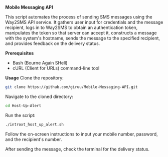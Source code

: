 **Mobile Messaging API**

This script automates the process of sending SMS messages using the Way2SMS API service. It gathers user input for credentials and the message recipient, logs in to Way2SMS to obtain an authentication token, manipulates the token so that server can accept it, constructs a message with the system's hostname, sends the message to the specified recipient, and provides feedback on the delivery status.

**Prerequisites**
* Bash (Bourne Again SHell)
* cURL (Client for URLs) command-line tool

**Usage**
Clone the repository:


```bash
git clone https://github.com/giruu/Mobile-Messaging-API.git
```
Navigate to the cloned directory:

```bash
cd Host-Up-Alert
```
Run the script:
```bash
./introxt_host_up_alert.sh
```
Follow the on-screen instructions to input your mobile number, password, and the recipient's number.

After sending the message, check the terminal for the delivery status.
